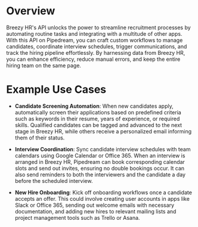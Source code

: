 # Overview

Breezy HR's API unlocks the power to streamline recruitment processes by automating routine tasks and integrating with a multitude of other apps. With this API on Pipedream, you can craft custom workflows to manage candidates, coordinate interview schedules, trigger communications, and track the hiring pipeline effortlessly. By harnessing data from Breezy HR, you can enhance efficiency, reduce manual errors, and keep the entire hiring team on the same page.

# Example Use Cases

- **Candidate Screening Automation**: When new candidates apply, automatically screen their applications based on predefined criteria such as keywords in their resume, years of experience, or required skills. Qualified candidates can be tagged and advanced to the next stage in Breezy HR, while others receive a personalized email informing them of their status.

- **Interview Coordination**: Sync candidate interview schedules with team calendars using Google Calendar or Office 365. When an interview is arranged in Breezy HR, Pipedream can book corresponding calendar slots and send out invites, ensuring no double bookings occur. It can also send reminders to both the interviewers and the candidate a day before the scheduled interview.

- **New Hire Onboarding**: Kick off onboarding workflows once a candidate accepts an offer. This could involve creating user accounts in apps like Slack or Office 365, sending out welcome emails with necessary documentation, and adding new hires to relevant mailing lists and project management tools such as Trello or Asana.

